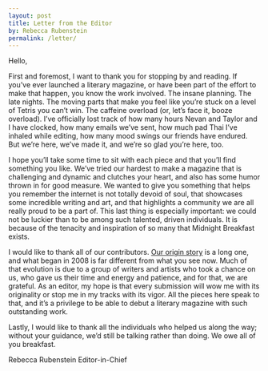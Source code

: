 ```yaml
---
layout: post
title: Letter from the Editor
by: Rebecca Rubenstein
permalink: /letter/
---
```


Hello,

First and foremost, I want to thank you for stopping by and reading. If you’ve ever launched a literary magazine, or have been part of the effort to make that happen, you know the work involved. The insane planning. The late nights. The moving parts that make you feel like you’re stuck on a level of Tetris you can’t win. The caffeine overload (or, let’s face it, booze overload). I’ve officially lost track of how many hours Nevan and Taylor and I have clocked, how many emails we’ve sent, how much pad Thai I’ve inhaled while editing, how many mood swings our friends have endured. But we’re here, we’ve made it, and we’re so glad you’re here, too. 

I hope you’ll take some time to sit with each piece and that you’ll find something you like. We’ve tried our hardest to make a magazine that is challenging and dynamic and clutches your heart, and also has some humor thrown in for good measure. We wanted to give you something that helps you remember the internet is not totally devoid of soul, that showcases some incredible writing and art, and that highlights a community we are all really proud to be a part of. This last thing is especially important: we could not be luckier than to be among such talented, driven individuals. It is because of the tenacity and inspiration of so many that Midnight Breakfast exists.

I would like to thank all of our contributors. [Our origin story](/an-ongoing-conversation/) is a long one, and what began in 2008 is far different from what you see now. Much of that evolution is due to a group of writers and artists who took a chance on us, who gave us their time and energy and patience, and for that, we are grateful. As an editor, my hope is that every submission will wow me with its originality or stop me in my tracks with its vigor. All the pieces here speak to that, and it’s a privilege to be able to debut a literary magazine with such outstanding work.

Lastly, I would like to thank all the individuals who helped us along the way; without your guidance, we’d still be talking rather than doing. We owe all of you breakfast.

Rebecca Rubenstein
Editor-in-Chief